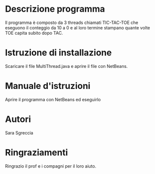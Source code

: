 # Descrizione programma 
Il programma è composto da 3 threads chiamati TIC-TAC-TOE che eseguono il conteggio da 10 a 0 e al loro termine stampano quante volte TOE capita subito dopo TAC.

# Istruzione di installazione 
Scaricare il file MultiThread.java e aprire il file con NetBeans.

# Manuale d'istruzioni 
Aprire il programma con NetBeans ed eseguirlo 

# Autori
Sara Sgreccia 

# Ringraziamenti
Ringrazio il prof e i compagni per il loro aiuto.
